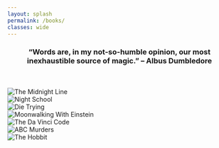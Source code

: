 ```yaml
---
layout: splash
permalink: /books/
classes: wide
---
```

<h3 align="center" class="quotations">“Words are, in my not-so-humble opinion, our most inexhaustible source of magic.” – Albus Dumbledore</h3>
<br/><br/>

  <div class="imgleft">
  <img src="https://www.jackreacher.com/wp-content/uploads/2020/08/jack_reacher_jacket_uk_the_midnight_line@2x.jpg" alt = "The Midnight Line">
  </div>
  <div class="imgmid">
  <img src="https://www.jackreacher.com/wp-content/uploads/2020/08/jack_reacher_jacket_uk_night_school@2x.jpg" alt = "Night School">
  </div>
  <div class="imgright">
  <img src="https://www.jackreacher.com/wp-content/uploads/2020/08/jack_reacher_jacket_uk_die_trying@2x.jpg" alt = "Die Trying">
  </div>
  <div class="imgleft">
  <img src="https://images.penguinrandomhouse.com/cover/9780143120537" alt = "Moonwalking With Einstein">
  </div>
  <div class="imgleft">
  <img src="https://i.gr-assets.com/images/S/compressed.photo.goodreads.com/books/1332591483l/269831.jpg" alt = "The Da Vinci Code">
  </div>
  <div class="imgleft">
  <img src="https://images-na.ssl-images-amazon.com/images/I/51cfOp4+OeL._SX323_BO1,204,203,200_.jpg" alt = "ABC Murders">
  </div>
  <div class="imgleft">
  <img src="https://i.gr-assets.com/images/S/compressed.photo.goodreads.com/books/1546071216l/5907.jpg" alt = "The Hobbit">
  </div>
